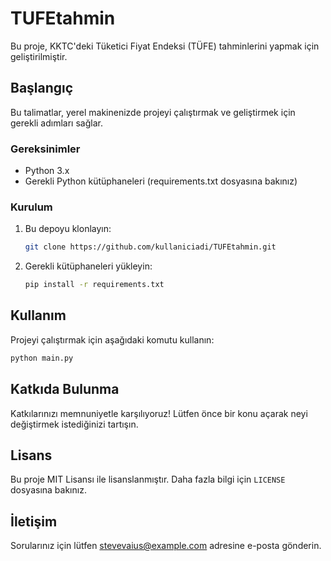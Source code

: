 # TUFEtahmin

Bu proje, KKTC'deki Tüketici Fiyat Endeksi (TÜFE) tahminlerini yapmak için geliştirilmiştir.

## Başlangıç

Bu talimatlar, yerel makinenizde projeyi çalıştırmak ve geliştirmek için gerekli adımları sağlar.

### Gereksinimler

- Python 3.x
- Gerekli Python kütüphaneleri (requirements.txt dosyasına bakınız)

### Kurulum

1. Bu depoyu klonlayın:
    ```sh
    git clone https://github.com/kullaniciadi/TUFEtahmin.git
    ```
2. Gerekli kütüphaneleri yükleyin:
    ```sh
    pip install -r requirements.txt
    ```

## Kullanım

Projeyi çalıştırmak için aşağıdaki komutu kullanın:
```sh
python main.py
```

## Katkıda Bulunma

Katkılarınızı memnuniyetle karşılıyoruz! Lütfen önce bir konu açarak neyi değiştirmek istediğinizi tartışın.

## Lisans

Bu proje MIT Lisansı ile lisanslanmıştır. Daha fazla bilgi için `LICENSE` dosyasına bakınız.

## İletişim

Sorularınız için lütfen [stevevaius@example.com](mailto:stevevaius@example.com) adresine e-posta gönderin.
